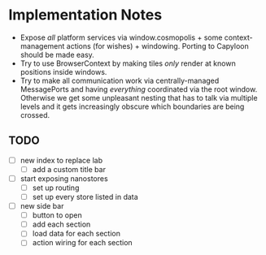 
# Implementation Notes

- Expose *all* platform services via window.cosmopolis + some context-management actions (for wishes) + windowing.
  Porting to Capyloon should be made easy.
- Try to use BrowserContext by making tiles *only* render at known positions inside windows.
- Try to make all communication work via centrally-managed MessagePorts and having *everything* coordinated via
  the root window. Otherwise we get some unpleasant nesting that has to talk via multiple levels and it gets
  increasingly obscure which boundaries are being crossed.

## TODO

- [ ] new index to replace lab
  - [ ] add a custom title bar
- [ ] start exposing nanostores
  - [ ] set up routing
  - [ ] set up every store listed in data
- [ ] new side bar
  - [ ] button to open
  - [ ] add each section
  - [ ] load data for each section
  - [ ] action wiring for each section
